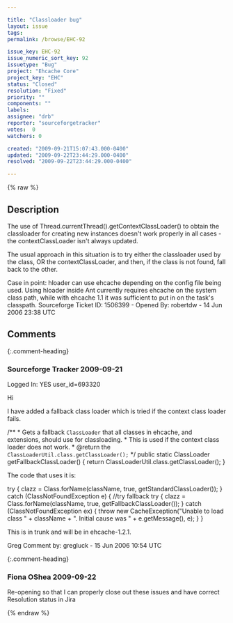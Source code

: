 ```yaml
---

title: "Classloader bug"
layout: issue
tags: 
permalink: /browse/EHC-92

issue_key: EHC-92
issue_numeric_sort_key: 92
issuetype: "Bug"
project: "Ehcache Core"
project_key: "EHC"
status: "Closed"
resolution: "Fixed"
priority: ""
components: ""
labels: 
assignee: "drb"
reporter: "sourceforgetracker"
votes:  0
watchers: 0

created: "2009-09-21T15:07:43.000-0400"
updated: "2009-09-22T23:44:29.000-0400"
resolved: "2009-09-22T23:44:29.000-0400"

---
```




{% raw %}



## Description

<div markdown="1" class="description">

The use of
Thread.currentThread().getContextClassLoader() to
obtain the classloader for creating new instances
doesn't work properly in all cases - the
contextClassLoader isn't always updated.

The usual approach in this situation is to try either
the classloader used by the class, OR the
contextClassLoader, and then, if the class is not
found, fall back to the other.

Case in point: hloader can use ehcache depending on the
config file being used. Using hloader inside Ant
currently requires ehcache on the system class path,
while with ehcache 1.1 it was sufficient to put in on
the task's classpath.
Sourceforge Ticket ID: 1506399 - Opened By: robertdw - 14 Jun 2006 23:38 UTC

</div>

## Comments


{:.comment-heading}
### **Sourceforge Tracker** <span class="date">2009-09-21</span>

<div markdown="1" class="comment">

Logged In: YES 
user\_id=693320

Hi

I have added a fallback class loader which is tried if the context class loader 
fails.

/\*\*
     * Gets a fallback <code>ClassLoader</code> that all classes in ehcache, 
and extensions, should use for classloading.
     * This is used if the context class loader does not work.
     * @return the <code>ClassLoaderUtil.class.getClassLoader();</code>
     */
    public static ClassLoader getFallbackClassLoader() {
        return ClassLoaderUtil.class.getClassLoader();
    }

The code that uses it is:

try \{
            clazz = Class.forName(className, true, getStandardClassLoader());
        } catch (ClassNotFoundException e) {
            //try fallback
            try {
                clazz = Class.forName(className, true, getFallbackClassLoader());
            } catch (ClassNotFoundException ex) {
                throw new CacheException("Unable to load class " + className + ". 
Initial cause was " + e.getMessage(), e);
            }
        }

This is in trunk and will be in ehcache-1.2.1.

Greg
Comment by: gregluck - 15 Jun 2006 10:54 UTC

</div>


{:.comment-heading}
### **Fiona OShea** <span class="date">2009-09-22</span>

<div markdown="1" class="comment">

Re-opening so that I can properly close out these issues and have correct Resolution status in Jira

</div>



{% endraw %}
